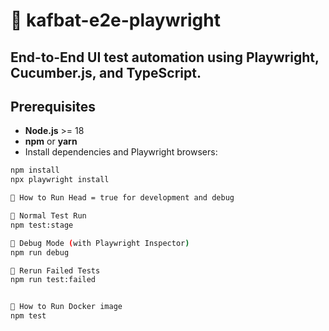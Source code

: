 # 🧪 kafbat-e2e-playwright
End-to-End UI test automation using **Playwright**, **Cucumber.js**, and **TypeScript**.
---

## Prerequisites

- **Node.js** >= 18  
- **npm** or **yarn**
- Install dependencies and Playwright browsers:

```bash
npm install
npx playwright install

🚀 How to Run Head = true for development and debug

🔹 Normal Test Run
npm test:stage

🔹 Debug Mode (with Playwright Inspector)
npm run debug

🔹 Rerun Failed Tests
npm run test:failed


🚀 How to Run Docker image
npm test